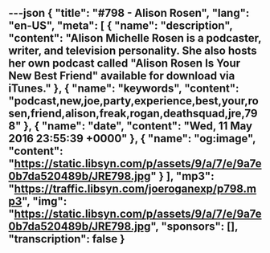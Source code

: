 ---json
{
  "title": "#798 - Alison Rosen",
  "lang": "en-US",
  "meta": [
    {
      "name": "description",
      "content": "Alison Michelle Rosen is a podcaster, writer, and television personality. She also hosts her own podcast called \"Alison Rosen Is Your New Best Friend\" available for download via iTunes."
    },
    {
      "name": "keywords",
      "content": "podcast,new,joe,party,experience,best,your,rosen,friend,alison,freak,rogan,deathsquad,jre,798"
    },
    {
      "name": "date",
      "content": "Wed, 11 May 2016 23:55:39 +0000"
    },
    {
      "name": "og:image",
      "content": "https://static.libsyn.com/p/assets/9/a/7/e/9a7e0b7da520489b/JRE798.jpg"
    }
  ],
  "mp3": "https://traffic.libsyn.com/joeroganexp/p798.mp3",
  "img": "https://static.libsyn.com/p/assets/9/a/7/e/9a7e0b7da520489b/JRE798.jpg",
  "sponsors": [],
  "transcription": false
}
---
<episode-header />

<timemark seconds="0" />

<transcribe-call-to-action />

<episode-footer />